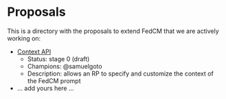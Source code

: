 # Proposals

This is a directory with the proposals to extend FedCM that we are actively working on:

- [Context API](context-api.md)
  - Status: stage 0 (draft)
  - Champions: @samuelgoto
  - Description: allows an RP to specify and customize the context of the FedCM prompt
- ... add yours here ...
